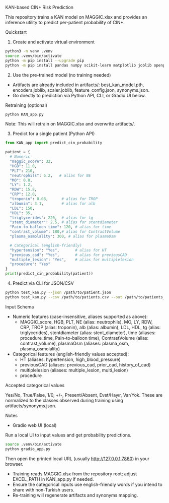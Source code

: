 KAN-based CIN+ Risk Prediction

This repository trains a KAN model on MAGGIC.xlsx and provides an inference utility to predict per-patient probability of CIN+.

Quickstart

1) Create and activate virtual environment
```bash
python3 -m venv .venv
source .venv/bin/activate
python -m pip install --upgrade pip
python -m pip install pandas numpy scikit-learn matplotlib joblib openpyxl torch git+https://github.com/KindXiaoming/pykan.git pyyaml tqdm
```

2) Use the pre-trained model (no training needed)
- Artifacts are already included in artifacts/: best_kan_model.pth, encoders.joblib, scaler.joblib, feature_config.json, synonyms.json.
- Go directly to prediction via Python API, CLI, or Gradio UI below.

Retraining (optional)
```bash
python KAN_app.py
```
Note: This will retrain on MAGGIC.xlsx and overwrite artifacts/.

3) Predict for a single patient (Python API)
```python
from KAN_app import predict_cin_probability

patient = {
  # Numeric
  "maggic_score": 32,
  "HGB": 11.0,
  "PLT": 210,
  "neutrophils": 6.2,   # alias for NE
  "MO": 0.8,
  "LY": 1.2,
  "RDW": 15.8,
  "CRP": 12.0,
  "troponin": 0.08,      # alias for TROP
  "albumin": 3.1,        # alias for alb
  "LDL": 150,
  "HDL": 35,
  "triglycerides": 220,  # alias for tg
  "stent_diameter": 2.5, # alias for stentdiameter
  "Pain-to-balloon time": 120, # alias for time
  "contrast_volume": 180,# alias for ContrastVolume
  "plasma_osmolality": 300, # alias for plasmaOsm

  # Categorical (english-friendly)
  "hypertension": "Yes",       # alias for HT
  "previous_cad": "Yes",       # alias for previousCAD
  "multiple_lesion": "Yes",    # alias for multiplelesion
  "procedure": "Yes"
}
print(predict_cin_probability(patient))
```

4) Predict via CLI for JSON/CSV
```bash
python test_kan.py --json /path/to/patient.json
python test_kan.py --csv /path/to/patients.csv --out /path/to/patients_scored.csv
```

Input Schema

- Numeric features (case-insensitive, aliases supported as above):
  - MAGGIC_score, HGB, PLT, NE (alias: neutrophils), MO, LY, RDW, CRP, TROP (alias: troponin), alb (alias: albumin), LDL, HDL, tg (alias: triglycerides), stentdiameter (alias: stent_diameter), time (aliases: procedure_time, Pain-to-balloon time), ContrastVolume (alias: contrast_volume), plasmaOsm (aliases: plasma_osm, plasma_osmolality)
- Categorical features (english-friendly values accepted):
  - HT (aliases: hypertension, high_blood_pressure)
  - previousCAD (aliases: previous_cad, prior_cad, history_of_cad)
  - multiplelesion (aliases: multiple_lesion, multi_lesion)
  - procedure

Accepted categorical values

Yes/No, True/False, 1/0, +/-, Present/Absent, Evet/Hayır, Var/Yok. These are normalized to the classes observed during training using artifacts/synonyms.json.

Notes
- Gradio web UI (local)

Run a local UI to input values and get probability predictions.
```bash
source .venv/bin/activate
python gradio_app.py
```
Then open the printed local URL (usually http://127.0.0.1:7860) in your browser.

- Training reads MAGGIC.xlsx from the repository root; adjust EXCEL_PATH in KAN_app.py if needed.
- Ensure the categorical inputs use english-friendly words if you intend to share with non-Turkish users.
- Re-training will regenerate artifacts and synonyms mapping.


